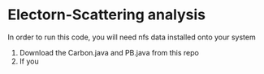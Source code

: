 # Electorn-Scattering analysis

In order to run this code, you will need nfs data installed onto your system

1. Download the Carbon.java and PB.java from this repo
2. If you 
